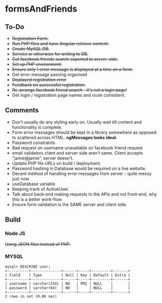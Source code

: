 # formsAndFriends

## To-Do
* ~~Registration Form.~~
* ~~Run PHP files and have Angular retrieve content.~~
* ~~Create MySQL DB.~~
* ~~Service or otherwise for writing to DB.~~
* ~~Get facebook friends search exported to server-side.~~
* ~~Set up PHP environment.~~
* ~~Ensure only 1 error message is displayed at a time on a form.~~
* Get error message passing organised
* ~~Displayed registration error~~
* ~~Feedback on successful registration.~~
* ~~Re-arrange facebook friend search - it's not a login page!~~
* Get login / registration page names and route consistent.

## Comments

* Don't usually do any styling early on. Usually wait till content and functionality is complete.
* Form error messages should be kept in a library somewhere as opposed to scattered across HTML. **ngMessages looks ideal.**
* Password constraints
* Bad request on username unavailable on facebook friend request
* email validators client and server side aren't same. Client accepts "jamie@jamie", server doesn't.
* Update PHP file URLs on build / deployment.
* Password hashing in Database would be required on a live website.
* Decent method of handling error messages from server - quite messy just now.
* useDatabase variable
* Keeping track of ActiveUser.
* Talk about back-end making requests to the APIs and not front-end, why this is a better work-flow.
* Ensure form validation is the SAME server and client side.

## Build

### Node JS

~~Using JSON files instead of PHP.~~

### MYSQL
```
mysql> DESCRIBE user;
+----------+--------------+------+-----+---------+-------+
| Field    | Type         | Null | Key | Default | Extra |
+----------+--------------+------+-----+---------+-------+
| username | varchar(254) | NO   | PRI | NULL    |       |
| password | varchar(64)  | NO   |     | NULL    |       |
+----------+--------------+------+-----+---------+-------+
2 rows in set (0.00 sec)
```

